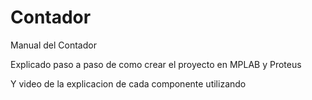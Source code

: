 # Contador

Manual del Contador

Explicado paso a paso de como crear el proyecto en MPLAB y Proteus

Y video de la explicacion de cada componente utilizando
